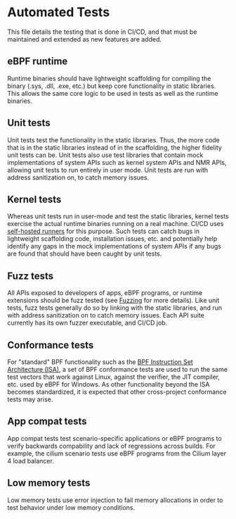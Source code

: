 # Automated Tests

This file details the testing that is done in CI/CD, and that must be maintained
and extended as new features are added.

## eBPF runtime
Runtime binaries should have lightweight scaffolding for compiling the binary (.sys, .dll, .exe, etc.)
but keep core functionality in static libraries. This allows the same core logic to be used in tests
as well as the runtime binaries.

## Unit tests
Unit tests test the functionality in the static libraries. Thus, the more code that is in the static
libraries instead of in the scaffolding, the higher fidelity unit tests can be.  Unit tests also use
test libraries that contain mock implementations of system APIs such as kernel system APIs and NMR APIs,
allowing unit tests to run entirely in user mode. Unit tests are run with address sanitization on,
to catch memory issues.

## Kernel tests
Whereas unit tests run in user-mode and test the static libraries, kernel tests exercise the actual
runtime binaries running on a real machine. CI/CD uses [self-hosted runners](SelfHostedRunnerSetup.md)
for this purpose. Such tests can catch bugs in lightweight scaffolding code, installation issues,
etc. and potentially help identify any gaps in the mock implementations of system APIs if any bugs
are found that should have been caught by unit tests.

## Fuzz tests
All APIs exposed to developers of apps, eBPF programs, or runtime extensions should be fuzz tested
(see [Fuzzing](Fuzzing.md) for more details).  Like unit tests, fuzz tests generally do so
by linking with the static libraries, and run with address sanitization on to catch memory issues.
Each API suite currently has its own fuzzer executable, and CI/CD job.

## Conformance tests
For "standard" BPF functionality such as the [BPF Instruction Set Architecture (ISA)](https://github.com/dthaler/ebpf-docs/blob/update/isa/kernel.org/instruction-set.rst),
a set of BPF conformance tests are used to run the same test vectors that work against Linux, against
the verifier, the JIT compiler, etc. used by eBPF for Windows.  As other functionality beyond the ISA
becomes standardized, it is expected that other cross-project conformance tests may arise.

## App compat tests
App compat tests test scenario-specific applications or eBPF programs to verify backwards compability
and lack of regressions across builds. For example, the cilium scenario tests use eBPF programs from
the Cilium layer 4 load balancer.

## Low memory tests
Low memory tests use error injection to fail memory allocations in order to test behavior under low
memory conditions.
